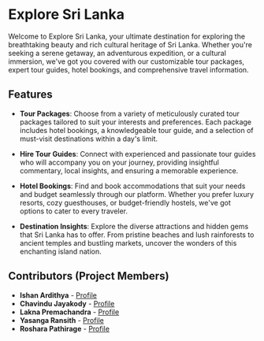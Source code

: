 # Explore Sri Lanka

Welcome to Explore Sri Lanka, your ultimate destination for exploring the breathtaking beauty and rich cultural heritage of Sri Lanka. Whether you're seeking a serene getaway, an adventurous expedition, or a cultural immersion, we've got you covered with our customizable tour packages, expert tour guides, hotel bookings, and comprehensive travel information.

## Features

- **Tour Packages**: Choose from a variety of meticulously curated tour packages tailored to suit your interests and preferences. Each package includes hotel bookings, a knowledgeable tour guide, and a selection of must-visit destinations within a day's limit.

- **Hire Tour Guides**: Connect with experienced and passionate tour guides who will accompany you on your journey, providing insightful commentary, local insights, and ensuring a memorable experience.

- **Hotel Bookings**: Find and book accommodations that suit your needs and budget seamlessly through our platform. Whether you prefer luxury resorts, cozy guesthouses, or budget-friendly hostels, we've got options to cater to every traveler.

- **Destination Insights**: Explore the diverse attractions and hidden gems that Sri Lanka has to offer. From pristine beaches and lush rainforests to ancient temples and bustling markets, uncover the wonders of this enchanting island nation.

## Contributors (Project Members)

- **Ishan Ardithya** - [Profile](https://github.com/IshanArdithya)
- **Chavindu Jayakody** - [Profile](https://github.com/ChavinduJayakody)
- **Lakna Premachandra** - [Profile](https://github.com/Lakna-Premachandra)
- **Yasanga Ransith** - [Profile](https://github.com/yasanga69ran)
- **Roshara Pathirage** - [Profile](https://github.com/rosharapathirage)
